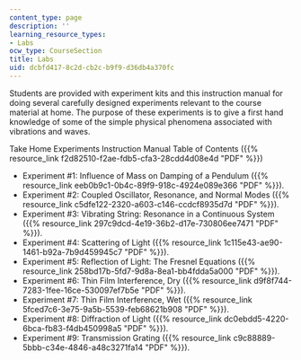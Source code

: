 ```yaml
---
content_type: page
description: ''
learning_resource_types:
- Labs
ocw_type: CourseSection
title: Labs
uid: dcbfd417-8c2d-cb2c-b9f9-d36db4a370fc
---
```


Students are provided with experiment kits and this instruction manual for doing several carefully designed experiments relevant to the course material at home. The purpose of these experiments is to give a first hand knowledge of some of the simple physical phenomena associated with vibrations and waves.

Take Home Experiments Instruction Manual Table of Contents ({{% resource_link f2d82510-f2ae-fdb5-cfa3-28cdd4d08e4d "PDF" %}})

*   Experiment #1: Influence of Mass on Damping of a Pendulum ({{% resource_link eeb0b9c1-0b4c-89f9-918c-4924e089e366 "PDF" %}}).
*   Experiment #2: Coupled Oscillator, Resonance, and Normal Modes ({{% resource_link c5dfe122-2320-a603-c146-ccdcf8935d7d "PDF" %}}).
*   Experiment #3: Vibrating String: Resonance in a Continuous System ({{% resource_link 297c9dcd-4e19-36b2-d17e-730806ee7471 "PDF" %}}).
*   Experiment #4: Scattering of Light ({{% resource_link 1c115e43-ae90-1461-b92a-7b9d459945c7 "PDF" %}}).
*   Experiment #5: Reflection of Light: The Fresnel Equations ({{% resource_link 258bd17b-5fd7-9d8a-8ea1-bb4fdda5a000 "PDF" %}}).
*   Experiment #6: Thin Film Interference, Dry ({{% resource_link d9f8f744-7283-1fee-16ce-530097ef7b5e "PDF" %}}).
*   Experiment #7: Thin Film Interference, Wet ({{% resource_link 5fced7c6-3e75-9a5b-5539-feb68621b908 "PDF" %}}).
*   Experiment #8: Diffraction of Light ({{% resource_link dc0ebdd5-4220-6bca-fb83-f4db450998a5 "PDF" %}}).
*   Experiment #9: Transmission Grating ({{% resource_link c9c88889-5bbb-c34e-4846-a48c3271fa14 "PDF" %}}).